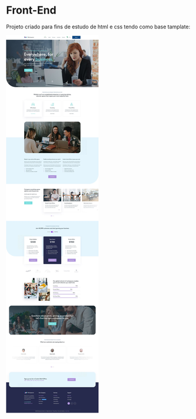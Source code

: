 # Front-End

Projeto criado para fins de estudo de html e css tendo como base tamplate:

![tamplate](tamplate.jpg)